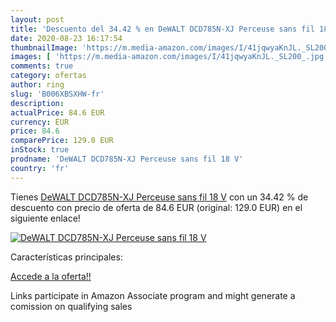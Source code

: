 ```yaml
---
layout: post
title: 'Descuento del 34.42 % en DeWALT DCD785N-XJ Perceuse sans fil 18 V'
date: 2020-08-23 16:17:54
thumbnailImage: 'https://m.media-amazon.com/images/I/41jqwyaKnJL._SL200_.jpg'
images: [ 'https://m.media-amazon.com/images/I/41jqwyaKnJL._SL200_.jpg' ]
comments: true
category: ofertas
author: ring
slug: 'B006XBSXHW-fr'
description:
actualPrice: 84.6 EUR
currency: EUR
price: 84.6
comparePrice: 129.0 EUR
inStock: true
prodname: 'DeWALT DCD785N-XJ Perceuse sans fil 18 V'
country: 'fr'
---
```


Tienes [DeWALT DCD785N-XJ Perceuse sans fil 18 V](https://www.amazon.fr/dp/B006XBSXHW/?tag=tolees0d-21) con un 34.42 % de descuento con precio de oferta de 84.6 EUR (original: 129.0 EUR) en el siguiente enlace!

[![DeWALT DCD785N-XJ Perceuse sans fil 18 V](https://m.media-amazon.com/images/I/41jqwyaKnJL._SL200_.jpg)](https://www.amazon.fr/dp/B006XBSXHW/?tag=tolees0d-21)

Características principales:


[Accede a la oferta!!](https://www.amazon.fr/dp/B006XBSXHW/?tag=tolees0d-21)

Links participate in Amazon Associate program and might generate a comission on qualifying sales


